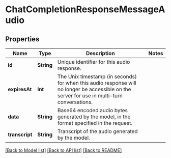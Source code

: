 # ChatCompletionResponseMessageAudio

## Properties
Name | Type | Description | Notes
------------ | ------------- | ------------- | -------------
**id** | **String** | Unique identifier for this audio response. | 
**expiresAt** | **Int** | The Unix timestamp (in seconds) for when this audio response will no longer be accessible on the server for use in multi-turn conversations.  | 
**data** | **String** | Base64 encoded audio bytes generated by the model, in the format specified in the request.  | 
**transcript** | **String** | Transcript of the audio generated by the model. | 

[[Back to Model list]](../README.md#documentation-for-models) [[Back to API list]](../README.md#documentation-for-api-endpoints) [[Back to README]](../README.md)


